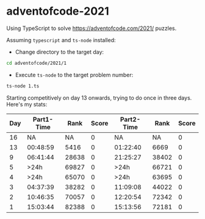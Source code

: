 # adventofcode-2021

Using TypeScript to solve https://adventofcode.com/2021/ puzzles.

Assuming `typescript` and `ts-node` installed:

- Change directory to the target day:

```bash
cd adventofcode/2021/1
```

- Execute `ts-node` to the target problem number:

```bash
ts-node 1.ts
```

Starting competitively on day 13 onwards, trying to do once in three days.
Here's my stats:

|Day|Part1-Time|   Rank|  Score|Part2-Time|   Rank|  Score|
|---|----------|-------|-------|----------|-------|-------|
| 16|        NA|     NA|      0|        NA|     NA|      0|    
| 13|  00:48:59|   5416|      0|  01:22:40|   6669|      0|
|  9|  06:41:44|  28638|      0|  21:25:27|  38402|      0|
|  5|      >24h|  69827|      0|      >24h|  66721|      0|
|  4|      >24h|  65070|      0|      >24h|  63695|      0|
|  3|  04:37:39|  38282|      0|  11:09:08|  44022|      0|
|  2|  10:46:35|  70057|      0|  12:20:54|  72342|      0|
|  1|  15:03:44|  82388|      0|  15:13:56|  72181|      0|